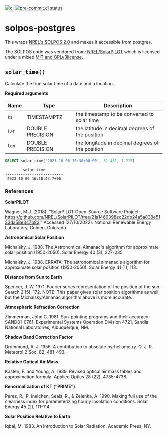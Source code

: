[![ci](https://github.com/jkittner/solpos-postgres/actions/workflows/CI.yml/badge.svg)](https://github.com/jkittner/solpos-postgres/actions/workflows/CI.yml)
[![pre-commit.ci status](https://results.pre-commit.ci/badge/github/jkittner/solpos-postgres/main.svg)](https://results.pre-commit.ci/latest/github/jkittner/solpos-postgres/main)

# solpos-postgres

This wraps [NREL's SOLPOS 2.0](https://www.nrel.gov/grid/solar-resource/solpos.html) and makes it accessible from postgres.

The SOLPOS code was vendored from: [NREL/SolarPILOT](https://github.com/NREL/SolarPILOT/tree/21a1466398ec22db24a5a838e5133da58e347b83) which is licensed under a mixed [MIT and GPLv3license](https://github.com/jkittner/solpos/blob/master/licenses/LICENSE_SolarPILOT).

## `solar_time()`

Calculate the true solar time of a date and a location.

**Required arguments**

| **Name** | **Type**         | **Description**                                  |
| -------- | ---------------- | ------------------------------------------------ |
| `ts`     | TIMESTAMPTZ      | the timestamp to be converted to solar time      |
| `lat`    | DOUBLE PRECISION | the latitude in decimal degrees of the position  |
| `lon`    | DOUBLE PRECISION | the longitude in decimal degrees of the position |

```sql
SELECT solar_time('2023-10-06 15:30+00:00', 51.481, 7.217)
```

```console
        solar_time
--------------------------
 2023-10-06 16:10:43.7+00
```

### References

**SolarPILOT**

Wagner, M.J. (2018). "SolarPILOT Open-Source Software Project: https://github.com/NREL/SolarPILOT/tree/21a1466398ec22db24a5a838e5133da58e347b83." Accessed (27/10/2022). National Renewable Energy Laboratory, Golden, Colorado.

**Astronomical Solar Position**

Michalsky, J. 1988. The Astronomical Almanac's algorithm for approximate solar position (1950-2050). Solar Energy 40 (3), 227-235.

Michalsky, J. 1988. ERRATA: The astronomical almanac's algorithm for approximate solar position (1950-2050). Solar Energy 41 (1), 113.

**Distance from Sun to Earth**

Spencer, J. W. 1971. Fourier series representation of the position of the sun. Search 2 (5), 172. NOTE: This paper gives solar position algorithms as well, but the Michalsky/Almanac algorithm above is more accurate.

**Atmospheric Refraction Correction**

Zimmerman, John C. 1981. Sun-pointing programs and their accuracy. SAND81-0761, Experimental Systems Operation Division 4721, Sandia National Laboratories, Albuquerque, NM.

**Shadow Band Correction Factor**

Drummond, A. J. 1956. A contribution to absolute pyrheliometry. Q. J. R. Meteorol.2 Soc. 82, 481-493.

**Relative Optical Air Mass**

Kasten, F. and Young, A. 1989. Revised optical air mass tables and approximation formula. Applied Optics 28 (22), 4735-4738.

**Renormalization of KT (“PRIME”)**

Perez, R., P. Ineichen, Seals, R., & Zelenka, A. 1990. Making full use of the clearness index for parameterizing hourly insolation conditions. Solar Energy 45 (2), 111-114.

**Solar Position Relative to Earth**

Iqbal, M. 1983. An Introduction to Solar Radiation. Academic Press, NY.

